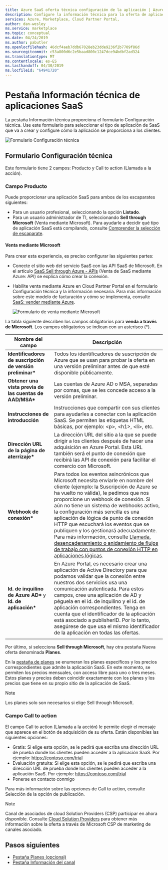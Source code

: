 ```yaml
---
title: Azure SaaS oferta técnica configuración de la aplicación | Azure Marketplace
description: Configure la información técnica para la oferta de aplicación SaaS en Azure Marketplace.
services: Azure, Marketplace, Cloud Partner Portal,
author: dan-wesley
ms.service: marketplace
ms.topic: conceptual
ms.date: 04/24/2019
ms.author: pabutler
ms.openlocfilehash: 46dcf4aeb7ddb67028eb23dde9236f2b7709f86d
ms.sourcegitcommit: c53a800d6c2e5baad800c1247dce94bdbf2ad324
ms.translationtype: MT
ms.contentlocale: es-ES
ms.lasthandoff: 04/30/2019
ms.locfileid: "64941720"
---
```

# <a name="saas-application-technical-info-tab"></a>Pestaña Información técnica de aplicaciones SaaS

La pestaña Información técnica proporciona el formulario Configuración técnica. Use este formulario para seleccionar el tipo de aplicación de SaaS que va a crear y configure cómo la aplicación se proporciona a los clientes.

![Formulario Configuración técnica](./media/saas-techinfo-techconfig.png)


## <a name="technical-configuration-form"></a>Formulario Configuración técnica

Este formulario tiene 2 campos: Producto y Call to action (Llamada a la acción).


### <a name="product-field"></a>Campo Producto

Puede proporcionar una aplicación SaaS para ambos de los escaparates siguientes:
- Para un usuario profesional, seleccionando la opción **Listado**.
- Para un usuario administrador de TI, seleccionando **Sell through Microsoft** (Venta mediante Microsoft).
Para ayudarle a decidir qué tipo de aplicación SaaS está compilando, consulte [Comprender la selección de escaparate](https://docs.microsoft.com/azure/marketplace/determine-your-listing-type#understand-storefront-selection).


#### <a name="sell-through-microsoft"></a>Venta mediante Microsoft
Para crear esta experiencia, es preciso configurar las siguientes partes:

- Conecte el sitio web del servicio SaaS con las API SaaS de Microsoft. En el artículo [SaaS Sell through Azure - APIs](https://docs.microsoft.com/azure/marketplace/cloud-partner-portal-orig/cloud-partner-portal-saas-subscription-apis) (Venta de SaaS mediante Azure: API) se explica cómo crear la conexión.
- Habilite venta mediante Azure en Cloud Partner Portal en el formulario Configuración técnica y la información necesaria. Para más información sobre este modelo de facturación y cómo se implementa, consulte [SaaS: vender mediante Azure](https://docs.microsoft.com/azure/marketplace/cloud-partner-portal-orig/cloud-partner-portal-saas-offer-subscriptions).

  ![Formulario de venta mediante Microsoft](./media/saas-techinfo-sellthrough-ms.png)

La tabla siguiente describen los campos obligatorios para **venda a través de Microsoft**.  Los campos obligatorios se indican con un asterisco (*).

|  **Nombre del campo**   |  **Descripción**  |
|  ---------------  |  ---------------  |
|  **Identificadores de suscripción de versión preliminar\***   |  Todos los identificadores de suscripción de Azure que se usan para probar la oferta en una versión preliminar antes de que esté disponible públicamente.  |
|  **Obtener una vista previa de las cuentas de AAD/MSA\***   |  Las cuentas de Azure AD o MSA, separadas por comas, que se les concede acceso a la versión preliminar. |
|  **Instrucciones de introducción** |  Instrucciones que compartir con sus clientes para ayudarles a conectar con la aplicación SaaS. Se permiten las etiquetas HTML básicas, por ejemplo: &lt;p&gt;, &lt;h1&gt;, &lt;li&gt;, etc.    |
|  **Dirección URL de la página de aterrizaje\***           |  La dirección URL del sitio a la que se puede dirigir a los clientes después de hacer una adquisición en Azure Portal. Esta URL también será el punto de conexión que recibirá las API de conexión para facilitar el comercio con Microsoft.   |
| **Webhook de conexión\***            |  Para todos los eventos asincrónicos que Microsoft necesita enviarle en nombre del cliente (ejemplo: la Suscripción de Azure se ha vuelto no válida), le pedimos que nos proporcione un webhook de conexión. Si aún no tiene un sistema de webhooks activo, la configuración más sencilla es una aplicación de lógica de punto de conexión HTTP que escuchará los eventos que se publiquen y los gestionará adecuadamente. Para más información, consulte <a href="https://docs.microsoft.com/azure/logic-apps/logic-apps-http-endpoint">Llamada, desencadenamiento o anidamiento de flujos de trabajo con puntos de conexión HTTP en aplicaciones lógicas</a>.    |
|  **Id. de inquilino de Azure AD\***  y **Id. de aplicación\***      |   En Azure Portal, es necesario crear una aplicación de Active Directory para que podamos validar que la conexión entre nuestros dos servicios usa una comunicación autenticada. Para estos campos, cree una aplicación de AD y péguela en el id. de inquilino y el id. de aplicación correspondientes. Tenga en cuenta que el identificador de la aplicación está asociado a publisherID. Por lo tanto, asegúrese de que usa el mismo identificador de la aplicación en todas las ofertas.   |
|   |   |

Por último, si selecciona **Sell through Microsoft**, hay otra pestaña Nueva oferta denominada **Planes**. 

En la [pestaña de planes](./cpp-plans-tab.md) se enumeran los planes específicos y los precios correspondientes que admite la aplicación SaaS. En este momento, se permiten los precios mensuales, con acceso libre para uno o tres meses. Estos planes y precios deben coincidir exactamente con los planes y los precios que tiene en su propio sitio de la aplicación de SaaS.

>[!NOTE] 
>Los planes solo son necesarios si elige Sell through Microsoft.

### <a name="call-to-action-field"></a>Campo Call to action

El campo Call to action (Llamada a la acción) le permite elegir el mensaje que aparece en el botón de adquisición de su oferta. Están disponibles las siguientes opciones:

- Gratis: Si elige esta opción, se le pedirá que escriba una dirección URL de prueba donde los clientes pueden acceder a la aplicación SaaS. Por ejemplo: https://contoso.com/trial
- Evaluación gratuita: Si elige esta opción, se le pedirá que escriba una dirección URL de prueba donde los clientes pueden acceder a la aplicación SaaS. Por ejemplo: https://contoso.com/trial
- Ponerse en contacto conmigo

Para más información sobre las opciones de Call to action, consulte Selección de la opción de publicación.

>[!Note]
>Canal de asociados de cloud Solution Providers (CSP) participar en ahora disponible.  Consulte [Cloud Solution Providers](../../cloud-solution-providers.md) para obtener más información sobre la oferta a través de Microsoft CSP de marketing de canales asociado.

## <a name="next-steps"></a>Pasos siguientes

- [Pestaña Planes (opcional)](./cpp-plans-tab.md)
- [Pestaña Información del canal](./cpp-channel-info-tab.md)
